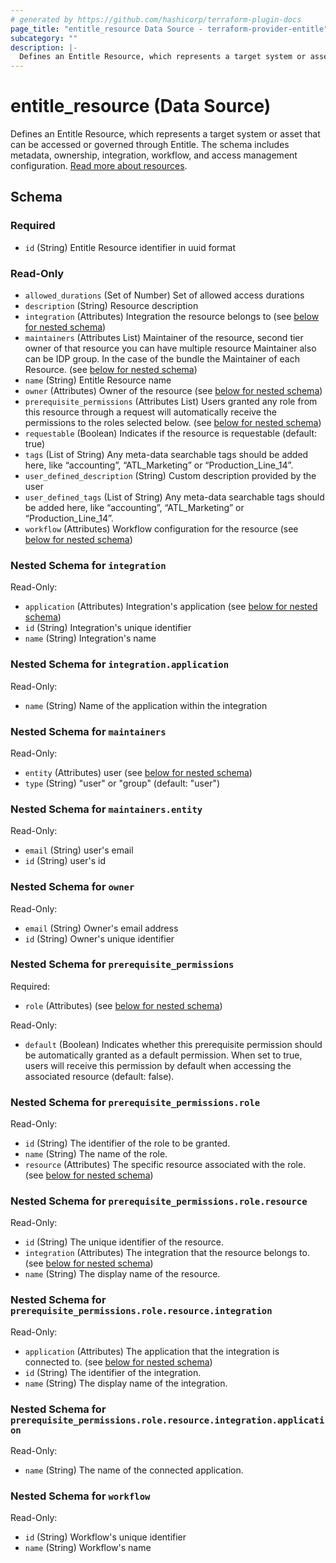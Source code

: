 ```yaml
---
# generated by https://github.com/hashicorp/terraform-plugin-docs
page_title: "entitle_resource Data Source - terraform-provider-entitle"
subcategory: ""
description: |-
  Defines an Entitle Resource, which represents a target system or asset that can be accessed or governed through Entitle. The schema includes metadata, ownership, integration, workflow, and access management configuration. Read more about resources https://docs.beyondtrust.com/entitle/docs/integrations-resources-roles.
---
```


# entitle_resource (Data Source)

Defines an Entitle Resource, which represents a target system or asset that can be accessed or governed through Entitle. The schema includes metadata, ownership, integration, workflow, and access management configuration. [Read more about resources](https://docs.beyondtrust.com/entitle/docs/integrations-resources-roles).



<!-- schema generated by tfplugindocs -->
## Schema

### Required

- `id` (String) Entitle Resource identifier in uuid format

### Read-Only

- `allowed_durations` (Set of Number) Set of allowed access durations
- `description` (String) Resource description
- `integration` (Attributes) Integration the resource belongs to (see [below for nested schema](#nestedatt--integration))
- `maintainers` (Attributes List) Maintainer of the resource, second tier owner of that resource you can have multiple resource Maintainer also can be IDP group. In the case of the bundle the Maintainer of each Resource. (see [below for nested schema](#nestedatt--maintainers))
- `name` (String) Entitle Resource name
- `owner` (Attributes) Owner of the resource (see [below for nested schema](#nestedatt--owner))
- `prerequisite_permissions` (Attributes List) Users granted any role from this resource through a request will automatically receive the permissions to the roles selected below. (see [below for nested schema](#nestedatt--prerequisite_permissions))
- `requestable` (Boolean) Indicates if the resource is requestable (default: true)
- `tags` (List of String) Any meta-data searchable tags should be added here, like “accounting”, “ATL_Marketing” or “Production_Line_14”.
- `user_defined_description` (String) Custom description provided by the user
- `user_defined_tags` (List of String) Any meta-data searchable tags should be added here, like “accounting”, “ATL_Marketing” or “Production_Line_14”.
- `workflow` (Attributes) Workflow configuration for the resource (see [below for nested schema](#nestedatt--workflow))

<a id="nestedatt--integration"></a>
### Nested Schema for `integration`

Read-Only:

- `application` (Attributes) Integration's application (see [below for nested schema](#nestedatt--integration--application))
- `id` (String) Integration's unique identifier
- `name` (String) Integration's name

<a id="nestedatt--integration--application"></a>
### Nested Schema for `integration.application`

Read-Only:

- `name` (String) Name of the application within the integration



<a id="nestedatt--maintainers"></a>
### Nested Schema for `maintainers`

Read-Only:

- `entity` (Attributes) user (see [below for nested schema](#nestedatt--maintainers--entity))
- `type` (String) "user" or "group" (default: "user")

<a id="nestedatt--maintainers--entity"></a>
### Nested Schema for `maintainers.entity`

Read-Only:

- `email` (String) user's email
- `id` (String) user's id



<a id="nestedatt--owner"></a>
### Nested Schema for `owner`

Read-Only:

- `email` (String) Owner's email address
- `id` (String) Owner's unique identifier


<a id="nestedatt--prerequisite_permissions"></a>
### Nested Schema for `prerequisite_permissions`

Required:

- `role` (Attributes) (see [below for nested schema](#nestedatt--prerequisite_permissions--role))

Read-Only:

- `default` (Boolean) Indicates whether this prerequisite permission should be automatically granted as a default permission. When set to true, users will receive this permission by default when accessing the associated resource (default: false).

<a id="nestedatt--prerequisite_permissions--role"></a>
### Nested Schema for `prerequisite_permissions.role`

Read-Only:

- `id` (String) The identifier of the role to be granted.
- `name` (String) The name of the role.
- `resource` (Attributes) The specific resource associated with the role. (see [below for nested schema](#nestedatt--prerequisite_permissions--role--resource))

<a id="nestedatt--prerequisite_permissions--role--resource"></a>
### Nested Schema for `prerequisite_permissions.role.resource`

Read-Only:

- `id` (String) The unique identifier of the resource.
- `integration` (Attributes) The integration that the resource belongs to. (see [below for nested schema](#nestedatt--prerequisite_permissions--role--resource--integration))
- `name` (String) The display name of the resource.

<a id="nestedatt--prerequisite_permissions--role--resource--integration"></a>
### Nested Schema for `prerequisite_permissions.role.resource.integration`

Read-Only:

- `application` (Attributes) The application that the integration is connected to. (see [below for nested schema](#nestedatt--prerequisite_permissions--role--resource--integration--application))
- `id` (String) The identifier of the integration.
- `name` (String) The display name of the integration.

<a id="nestedatt--prerequisite_permissions--role--resource--integration--application"></a>
### Nested Schema for `prerequisite_permissions.role.resource.integration.application`

Read-Only:

- `name` (String) The name of the connected application.






<a id="nestedatt--workflow"></a>
### Nested Schema for `workflow`

Read-Only:

- `id` (String) Workflow's unique identifier
- `name` (String) Workflow's name
